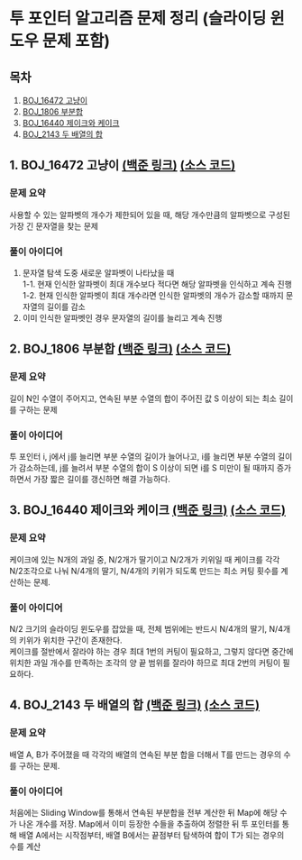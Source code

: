 # 투 포인터 알고리즘 문제 정리 (슬라이딩 윈도우 문제 포함)

## 목차

1. [BOJ_16472 고냥이](#1-boj_16472-고냥이-백준-링크-소스-코드)
2. [BOJ_1806 부분합](#2-boj_1806-부분합-백준-링크-소스-코드)
3. [BOJ_16440 제이크와 케이크](#3-boj_16440-제이크와-케이크-백준-링크-소스-코드)
4. [BOJ_2143 두 배열의 합](#4-boj_2143-두-배열의-합-백준-링크-소스-코드)

## 1. BOJ_16472 고냥이 [(백준 링크)](https://www.acmicpc.net/problem/16472) [(소스 코드)](https://github.com/rldnjs7723/CodingTest/blob/main/BOJ/16000/Main_16472.java)

### 문제 요약

사용할 수 있는 알파벳의 개수가 제한되어 있을 때, 해당 개수만큼의 알파벳으로 구성된 가장 긴 문자열을 찾는 문제

### 풀이 아이디어

1. 문자열 탐색 도중 새로운 알파벳이 나타났을 때  
   1-1. 현재 인식한 알파벳이 최대 개수보다 적다면 해당 알파벳을 인식하고 계속 진행  
   1-2. 현재 인식한 알파벳이 최대 개수라면 인식한 알파벳의 개수가 감소할 때까지 문자열의 길이를 감소
2. 이미 인식한 알파벳인 경우 문자열의 길이를 늘리고 계속 진행

## 2. BOJ_1806 부분합 [(백준 링크)](https://www.acmicpc.net/problem/1806) [(소스 코드)](https://github.com/rldnjs7723/CodingTest/blob/main/BOJ/1000/Main_1806.java)

### 문제 요약

길이 N인 수열이 주어지고, 연속된 부분 수열의 합이 주어진 값 S 이상이 되는 최소 길이를 구하는 문제

### 풀이 아이디어

투 포인터 i, j에서 j를 늘리면 부분 수열의 길이가 늘어나고, i를 늘리면 부분 수열의 길이가 감소하는데, j를 늘려서 부분 수열의 합이 S 이상이 되면 i를 S 미만이 될 때까지 증가하면서 가장 짧은 길이를 갱신하면 해결 가능하다.

## 3. BOJ_16440 제이크와 케이크 [(백준 링크)](https://www.acmicpc.net/problem/16440) [(소스 코드)](https://github.com/rldnjs7723/CodingTest/blob/main/BOJ/16000/Main_16440.java)

### 문제 요약

케이크에 있는 N개의 과일 중, N/2개가 딸기이고 N/2개가 키위일 때 케이크를 각각 N/2조각으로 나눠 N/4개의 딸기, N/4개의 키위가 되도록 만드는 최소 커팅 횟수를 계산하는 문제.

### 풀이 아이디어

N/2 크기의 슬라이딩 윈도우를 잡았을 때, 전체 범위에는 반드시 N/4개의 딸기, N/4개의 키위가 위치한 구간이 존재한다.  
케이크를 절반에서 잘라야 하는 경우 최대 1번의 커팅이 필요하고, 그렇지 않다면 중간에 위치한 과일 개수를 만족하는 조각의 양 끝 범위를 잘라야 하므로 최대 2번의 커팅이 필요하다.

## 4. BOJ_2143 두 배열의 합 [(백준 링크)](https://www.acmicpc.net/problem/2143) [(소스 코드)](https://github.com/rldnjs7723/CodingTest/blob/main/BOJ/2000/Main_2143.java)

### 문제 요약

배열 A, B가 주어졌을 때 각각의 배열의 연속된 부분 합을 더해서 T를 만드는 경우의 수를 구하는 문제.

### 풀이 아이디어

처음에는 Sliding Window를 통해서 연속된 부분합을 전부 계산한 뒤 Map에 해당 수가 나온 개수를 저장. Map에서 이미 등장한 수들을 추출하여 정렬한 뒤 투 포인터를 통해 배열 A에서는 시작점부터, 배열 B에서는 끝점부터 탐색하여 합이 T가 되는 경우의 수를 계산
